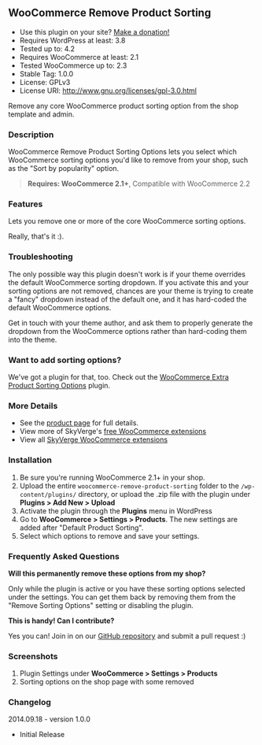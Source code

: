 ## WooCommerce Remove Product Sorting
 - Use this plugin on your site? [Make a donation!](https://www.paypal.com/cgi-bin/webscr?cmd=_xclick&business=paypal@skyverge.com&item_name=Donation+for+WooCommerce+Remove+Product+Sorting) 
 - Requires WordPress at least: 3.8
 - Tested up to: 4.2
 - Requires WooCommerce at least: 2.1
 - Tested WooCommerce up to: 2.3
 - Stable Tag: 1.0.0
 - License: GPLv3
 - License URI: http://www.gnu.org/licenses/gpl-3.0.html

Remove any core WooCommerce product sorting option from the shop template and admin.

### Description

WooCommerce Remove Product Sorting Options lets you select which WooCommerce sorting options you'd like to remove from your shop, such as the "Sort by popularity" option.

> **Requires: WooCommerce 2.1+**, Compatible with WooCommerce 2.2

### Features
Lets you remove one or more of the core WooCommerce sorting options.

Really, that's it :).

### Troubleshooting

The only possible way this plugin doesn't work is if your theme overrides the default WooCommerce sorting dropdown. If you activate this and your sorting options are not removed, chances are your theme is trying to create a "fancy" dropdown instead of the default one, and it has hard-coded the default WooCommerce options.

Get in touch with your theme author, and ask them to properly generate the dropdown from the WooCommerce options rather than hard-coding them into the theme.

### Want to add sorting options?
We've got a plugin for that, too. Check out the [WooCommerce Extra Product Sorting Options](http://wordpress.org/plugins/woocommerce-extra-product-sorting-options/) plugin.

### More Details
 - See the [product page](http://www.skyverge.com/product/woocommerce-remove-product-sorting/) for full details.
 - View more of SkyVerge's [free WooCommerce extensions](http://profiles.wordpress.org/skyverge/)
 - View all [SkyVerge WooCommerce extensions](http://www.skyverge.com/shop/)

### Installation

 1. Be sure you're running WooCommerce 2.1+ in your shop.
 2. Upload the entire `woocommerce-remove-product-sorting` folder to the `/wp-content/plugins/` directory, or upload the .zip file with the plugin under **Plugins &gt; Add New &gt; Upload**
 3. Activate the plugin through the **Plugins** menu in WordPress
 4. Go to **WooCommerce &gt; Settings &gt; Products**. The new settings are added after "Default Product Sorting".
 5. Select which options to remove and save your settings.

### Frequently Asked Questions

**Will this permanently remove these options from my shop?**

Only while the plugin is active or you have these sorting options selected under the settings. You can get them back by removing them from the "Remove Sorting Options" setting or disabling the plugin.

**This is handy! Can I contribute?**

Yes you can! Join in on our [GitHub repository](https://github.com/bekarice/woocommerce-remove-product-sorting/) and submit a pull request :)

### Screenshots
1. Plugin Settings under **WooCommerce &gt; Settings &gt; Products**
2. Sorting options on the shop page with some removed

### Changelog
2014.09.18 - version 1.0.0
 * Initial Release

